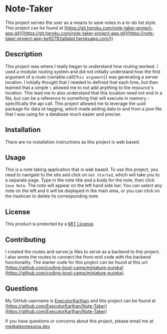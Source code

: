# Note-Taker
This project serves the user as a means to save notes in a to-do list style. This project can be found at [https://git.heroku.com/note-taker-project-app.git]([https://git.heroku.com/note-taker-project-app.git](https://note-taker-project-app-be92782a6abd.herokuapp.com/)) 

## Description
This project was where I really began to understand how routing worked. I used a modular routing system and did not initially understand how the first argument of a route (variable.call(```This argument```)) was generating a server location. I initially thought that I needed to defined that each time, but then learned that a simple `\` allowed me to not add anything to the resource's location. This lead me to also understand that this location need not end in a file, but can be a reference to something that will execute in memory - specifically the api call. This project allowed me to leverage the uuid package for data id-tagging, which made adding data to and from a json file that I was using for a database much easier and precise.   

## Installation
There are no installation instructions as this project is web based. 

## Usage 
This is a note taking application that is web based. To use this project, you need to navigate to the site and click on ```Get Started```, which will take you to a separate page. Type in the note title and a body for the note, then click ```Save Note```. The note will appear on the left hand side bar. You can select any note on the left and it will be displayed in the main area, or you can click on the trashcan to delete its corresponding note. 

## License
This product is protected by a [MIT License](http://choosealicense.com/licenses/mit).

## Contributing
I created the routes and server.js files to serve as a backend to this project. I also wrote the routes to connect the front-end code with the backend functionality. The starter code for this project can be found at this url:[https://github.com/coding-boot-camp/miniature-eureka](https://github.com/coding-boot-camp/miniature-eureka). 

## Questions
My GitHub username is [ExecutorKarthan](https://github.com/ExecutorKarthan) and this project can be found at [https://github.com/ExecutorKarthan/Note-Taker](https://github.com/ExecutorKarthan/Note-Taker)

If you have questions or concerns about this project, please email me at [me@alexmessina.dev](me@alexmessina.dev)


